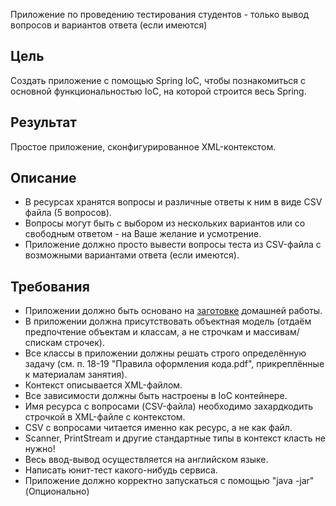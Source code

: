 Приложение по проведению тестирования студентов - только вывод вопросов и вариантов ответа (если имеются)

## Цель

Создать приложение с помощью Spring IoC, чтобы познакомиться с основной функциональностью IoC, на которой строится весь Spring.

## Результат

Простое приложение, сконфигурированное XML-контекстом.

## Описание

- В ресурсах хранятся вопросы и различные ответы к ним в виде CSV файла (5 вопросов).
- Вопросы могут быть с выбором из нескольких вариантов или со свободным ответом - на Ваше желание и усмотрение.
- Приложение должно просто вывести вопросы теста из CSV-файла с возможными вариантами ответа (если имеются).

## Требования

- Приложении должно быть основано на [заготовке](https://github.com/OtusTeam/Spring/tree/master/templates/hw01-xml-config) домашней работы.
- В приложении должна присутствовать объектная модель (отдаём предпочтение объектам и классам, а не строчкам и массивам/спискам строчек).
- Все классы в приложении должны решать строго определённую задачу (см. п. 18-19 "Правила оформления кода.pdf", прикреплённые к материалам занятия).
- Контекст описывается XML-файлом.
- Все зависимости должны быть настроены в IoC контейнере.
- Имя ресурса с вопросами (CSV-файла) необходимо захардкодить строчкой в XML-файле с контекстом.
- CSV с вопросами читается именно как ресурс, а не как файл.
- Scanner, PrintStream и другие стандартные типы в контекст класть не нужно!
- Весь ввод-вывод осуществляется на английском языке.
- Написать юнит-тест какого-нибудь сервиса.
- Приложение должно корректно запускаться с помощью "java -jar" (Опционально)
